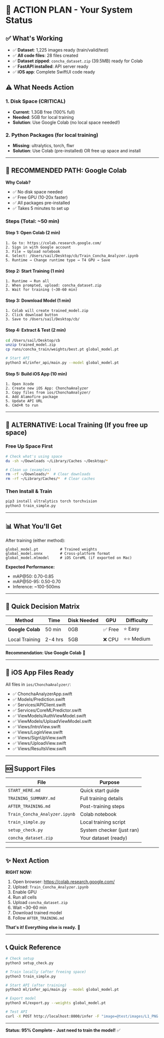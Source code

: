 # 🎯 ACTION PLAN - Your System Status

## ✅ What's Working

- ✅ **Dataset**: 1,225 images ready (train/valid/test)
- ✅ **All code files**: 28 files created
- ✅ **Dataset zipped**: `concha_dataset.zip` (39.5MB) ready for Colab
- ✅ **FastAPI installed**: API server ready
- ✅ **iOS app**: Complete SwiftUI code ready

## ⚠️ What Needs Action

### 1. Disk Space (CRITICAL)
- **Current**: 1.3GB free (100% full)
- **Needed**: 5GB for local training
- **Solution**: Use Google Colab (no local space needed!)

### 2. Python Packages (for local training)
- **Missing**: ultralytics, torch, flwr
- **Solution**: Use Colab (pre-installed) OR free up space and install

---

## 🚀 RECOMMENDED PATH: Google Colab

**Why Colab?**
- ✅ No disk space needed
- ✅ Free GPU (10-20x faster)
- ✅ All packages pre-installed
- ✅ Takes 5 minutes to set up

### Steps (Total: ~50 min)

#### Step 1: Open Colab (2 min)
```
1. Go to: https://colab.research.google.com/
2. Sign in with Google account
3. File → Upload notebook
4. Select: /Users/sail/Desktop/cb/Train_Concha_Analyzer.ipynb
5. Runtime → Change runtime type → T4 GPU → Save
```

#### Step 2: Start Training (1 min)
```
1. Runtime → Run all
2. When prompted, upload: concha_dataset.zip
3. Wait for training (~30-60 min)
```

#### Step 3: Download Model (1 min)
```
1. Colab will create trained_model.zip
2. Click download button
3. Save to /Users/sail/Desktop/cb/
```

#### Step 4: Extract & Test (2 min)
```bash
cd /Users/sail/Desktop/cb
unzip trained_model.zip
cp runs/concha_train/weights/best.pt global_model.pt

# Start API
python3 ml/infer_api/main.py --model global_model.pt
```

#### Step 5: Build iOS App (10 min)
```
1. Open Xcode
2. Create new iOS App: ChonchaAnalyzer
3. Copy files from ios/ChonchaAnalyzer/
4. Add Alamofire package
5. Update API URL
6. Cmd+R to run
```

---

## 🔄 ALTERNATIVE: Local Training (If you free up space)

### Free Up Space First
```bash
# Check what's using space
du -sh ~/Downloads ~/Library/Caches ~/Desktop/*

# Clean up (examples)
rm -rf ~/Downloads/*  # Clear downloads
rm -rf ~/Library/Caches/*  # Clear caches
```

### Then Install & Train
```bash
pip3 install ultralytics torch torchvision
python3 train_simple.py
```

---

## 📊 What You'll Get

After training (either method):

```
global_model.pt          # Trained weights
global_model.onnx        # Cross-platform format
global_model.mlmodel     # iOS CoreML (if exported on Mac)
```

**Expected Performance:**
- mAP@50: 0.70-0.85
- mAP@50-95: 0.50-0.70
- Inference: ~100-500ms

---

## 🎯 Quick Decision Matrix

| Method | Time | Disk Needed | GPU | Difficulty |
|--------|------|-------------|-----|------------|
| **Google Colab** | 50 min | 0GB | ✅ Free | ⭐ Easy |
| Local Training | 2-4 hrs | 5GB | ❌ CPU | ⭐⭐ Medium |

**Recommendation: Use Google Colab** 🚀

---

## 📱 iOS App Files Ready

All files in `ios/ChonchaAnalyzer/`:
- ✅ ChonchaAnalyzerApp.swift
- ✅ Models/Prediction.swift
- ✅ Services/APIClient.swift
- ✅ Services/CoreMLPredictor.swift
- ✅ ViewModels/AuthViewModel.swift
- ✅ ViewModels/UploadViewModel.swift
- ✅ Views/IntroView.swift
- ✅ Views/LoginView.swift
- ✅ Views/SignUpView.swift
- ✅ Views/UploadView.swift
- ✅ Views/ResultsView.swift

---

## 🆘 Support Files

| File | Purpose |
|------|---------|
| `START_HERE.md` | Quick start guide |
| `TRAINING_SUMMARY.md` | Full training details |
| `AFTER_TRAINING.md` | Post-training steps |
| `Train_Concha_Analyzer.ipynb` | Colab notebook |
| `train_simple.py` | Local training script |
| `setup_check.py` | System checker (just ran) |
| `concha_dataset.zip` | Your dataset (ready) |

---

## ✨ Next Action

**RIGHT NOW:**

1. Open browser: https://colab.research.google.com/
2. Upload: `Train_Concha_Analyzer.ipynb`
3. Enable GPU
4. Run all cells
5. Upload `concha_dataset.zip`
6. Wait ~30-60 min
7. Download trained model
8. Follow `AFTER_TRAINING.md`

**That's it! Everything else is ready.** 🎉

---

## 📞 Quick Reference

```bash
# Check setup
python3 setup_check.py

# Train locally (after freeing space)
python3 train_simple.py

# Start API (after training)
python3 ml/infer_api/main.py --model global_model.pt

# Export model
python3 ml/export.py --weights global_model.pt

# Test API
curl -X POST http://localhost:8000/infer -F "image=@test/images/L1_PNG.rf.5ce169087ef4e5b79c41f01e789276d2.jpg"
```

---

**Status: 95% Complete - Just need to train the model!** ✅
